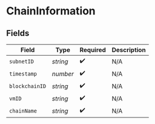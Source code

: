 # ChainInformation


## Fields

| Field              | Type               | Required           | Description        |
| ------------------ | ------------------ | ------------------ | ------------------ |
| `subnetID`         | *string*           | :heavy_check_mark: | N/A                |
| `timestamp`        | *number*           | :heavy_check_mark: | N/A                |
| `blockchainID`     | *string*           | :heavy_check_mark: | N/A                |
| `vmID`             | *string*           | :heavy_check_mark: | N/A                |
| `chainName`        | *string*           | :heavy_check_mark: | N/A                |